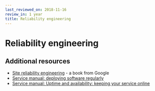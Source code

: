 ```yaml
---
last_reviewed_on: 2018-11-16
review_in: 1 year
title: Reliability engineering
---
```

# Reliability engineering

## Additional resources
- [Site reliability engineering](https://landing.google.com/sre/book/) - a book from Google
- [Service manual: deploying software regularly](https://www.gov.uk/service-manual/technology/deploying-software-regularly)
- [Service manual: Uptime and availability: keeping your service online](https://www.gov.uk/service-manual/technology/uptime-and-availability-keeping-your-service-online)
